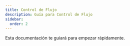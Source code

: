 ```yaml
---
title: Control de Flujo
description: Guía para Control de Flujo
sidebar:
  order: 2
---
```

Esta documentación te guiará para empezar rápidamente.
